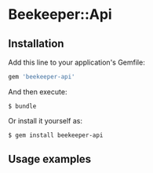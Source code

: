 Beekeeper::Api
==============

Installation
------------

Add this line to your application's Gemfile:

```ruby
gem 'beekeeper-api'
```

And then execute:

    $ bundle

Or install it yourself as:

    $ gem install beekeeper-api

Usage examples
--------------
